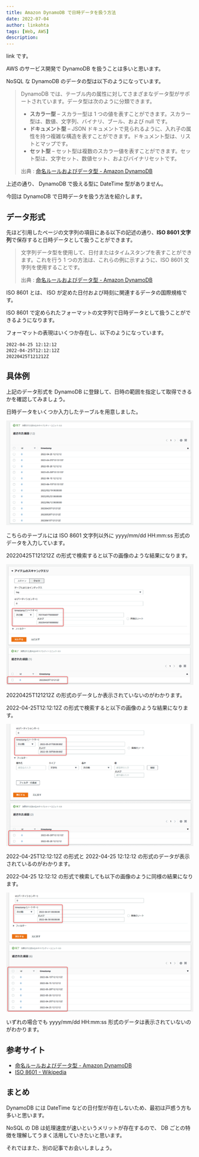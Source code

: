 ```yaml
---
title: Amazon DynamoDB で日時データを扱う方法
date: 2022-07-04
author: linkohta
tags: [Web, AWS]
description: 
---
```


link です。

AWS のサービス開発で DynamoDB を扱うことは多いと思います。

NoSQL な DynamoDB のデータの型は以下のようになっています。

>DynamoDB では、テーブル内の属性に対してさまざまなデータ型がサポートされています。データ型は次のように分類できます。
>
>- **スカラー型** – スカラー型は 1 つの値を表すことができます。スカラー型は、数値、文字列、バイナリ、ブール、および null です。
>- **ドキュメント型** – JSON ドキュメントで見られるように、入れ子の属性を持つ複雑な構造を表すことができます。ドキュメント型は、リストとマップです。
>- **セット型** – セット型は複数のスカラー値を表すことができます。セット型は、文字セット、数値セット、およびバイナリセットです。
>
>出典 : [命名ルールおよびデータ型 - Amazon DynamoDB](https://docs.aws.amazon.com/ja_jp/amazondynamodb/latest/developerguide/HowItWorks.NamingRulesDataTypes.html)

上述の通り、 DynamoDB で扱える型に DateTime 型がありません。

今回は DynamoDB で日時データを扱う方法を紹介します。

## データ形式

先ほど引用したページの文字列の項目にある以下の記述の通り、**ISO 8601 文字列**で保存すると日時データとして扱うことができます。

>文字列データ型を使用して、日付またはタイムスタンプを表すことができます。これを行う 1 つの方法は、これらの例に示すように、ISO 8601 文字列を使用することです。
>
>出典 : [命名ルールおよびデータ型 - Amazon DynamoDB](https://docs.aws.amazon.com/ja_jp/amazondynamodb/latest/developerguide/HowItWorks.NamingRulesDataTypes.html)

ISO 8601 とは、 ISO が定めた日付および時刻に関連するデータの国際規格です。

ISO 8601 で定められたフォーマットの文字列で日時データとして扱うことができるようになります。

フォーマットの表現はいくつか存在し、以下のようになっています。

```:title=2022年4月25日12時12分12秒をISO8601文字列で表現
2022-04-25 12:12:12
2022-04-25T12:12:12Z
20220425T121212Z
```

## 具体例

上記のデータ形式を DynamoDB に登録して、日時の範囲を指定して取得できるかを確認してみましょう。

日時データをいくつか入力したテーブルを用意しました。

![データ入力済みテーブル](images/2022-05-07_23h38_00.png)

こちらのテーブルには ISO 8601 文字列以外に yyyy/mm/dd HH:mm:ss 形式のデータを入力しています。

20220425T121212Z の形式で検索すると以下の画像のような結果になります。

![20220425T121212Z の形式で検索](images/2022-05-07_23h38_40.png)

20220425T121212Z の形式のデータしか表示されていないのがわかります。

2022-04-25T12:12:12Z の形式で検索すると以下の画像のような結果になります。

![2022-04-25T12:12:12Z の形式で検索](images/2022-05-07_23h48_23.png)

2022-04-25T12:12:12Z の形式と 2022-04-25 12:12:12 の形式のデータが表示されているのがわかります。

2022-04-25 12:12:12 の形式で検索しても以下の画像のように同様の結果になります。

![2022-04-25 12:12:12 の形式で検索](images/2022-05-07_23h49_07.png)

いずれの場合でも yyyy/mm/dd HH:mm:ss 形式のデータは表示されていないのがわかります。

## 参考サイト

- [命名ルールおよびデータ型 - Amazon DynamoDB](https://docs.aws.amazon.com/ja_jp/amazondynamodb/latest/developerguide/HowItWorks.NamingRulesDataTypes.html)
- [ISO 8601 - Wikipedia](https://en.wikipedia.org/wiki/ISO_8601#General_principles)

## まとめ

DynamoDB には DateTime などの日付型が存在しないため、最初は戸惑う方も多いと思います。

NoSQL の DB は処理速度が速いというメリットが存在するので、 DB ごとの特徴を理解してうまく活用していきたいと思います。

それではまた、別の記事でお会いしましょう。
